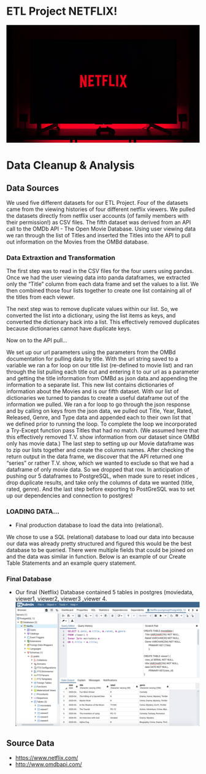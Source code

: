 # ETL Project NETFLIX!

![Netflix](netflix.png)

# Data Cleanup & Analysis

## Data Sources

We used five different datasets for our ETL Project. Four of the datasets came from the viewing histories of four different netflix viewers. We pulled the datasets directly from netflix user accounts (of family members with their permission!) as CSV files. The fifth dataset was derived from an API call to the OMDb API - The Open Movie Database.  Using user viewing data we ran through the list of Titles and inserted the Titles into the API to pull out information on the Movies from the OMBd database. 


### Data Extraxtion and Transformation

The first step was to read in the CSV files for the four users using pandas. Once we had the user viewing data into panda dataframes, we extracted only the “Title” column from each data frame and set the values to a list.  We then combined those four lists together to create one list containing all of the titles from each viewer. 

The next step was to remove duplicate values within our list. So, we converted the list into a dictionary, using the list items as keys, and converted the dictionary back into a list. This effectively removed duplicates because dictionaries cannot have duplicate keys. 

Now on to the API pull…

We set up our url parameters using the parameters from the OMBd documentation for pulling data by title. With the url string saved to a variable we ran a for loop on our title list (re-defined to movie list) and ran through the list pulling each title out and entering it to our url as a parameter and getting the title information from OMBd as json data.and appending the information to a separate list. This new list contains dictionaries of information about the Movies and is our fifth dataset. 
With our list of dictionaries we turned to pandas to create a useful dataframe out of the information we pulled. We ran a for loop to go through the json response and by calling on keys from the json data, we pulled out Title, Year, Rated, Released, Genre, and Type data and appended each to their own list that we defined prior to running the loop. To complete the loop we incorporated a Try-Except function pass Titles that had no match. (We assumed here that this effectively removed T.V. show information from our dataset since OMBd only has movie data.) The last step to setting up our Movie dataframe was to zip our lists together and create the columns names. 
After checking the return output in the data frame, we discover that the API returned one “series” or rather T.V. show, which we wanted to exclude so that we had a dataframe of only movie data. So we dropped that row. 
In anticipation of pushing our 5 dataframes to PostgreSQL, when made sure to reset indices , drop duplicate results, and take only the columns of data we wanted (title, rated, genre). And the last step before exporting to PostGreSQL was to set up our dependencies and connection to postgres!


### LOADING DATA...

*  Final production database to load the data into (relational). 

We chose to use a SQL (relational) database to load our data into because our data was already pretty structured and figured this would be the best database to be queried. There were multiple fields that could be joined on and the data was similar in function. Below is an example of our Create Table Statements and an example query statement.


### Final Database

* Our final (Netflix) Database contained 5 tables in postgres (moviedata, viewer1, viewer2, viewer3 ,viewer 4. 
![results](postgres_results.png)



## Source Data
* https://www.netflix.com/
* http://www.omdbapi.com/
